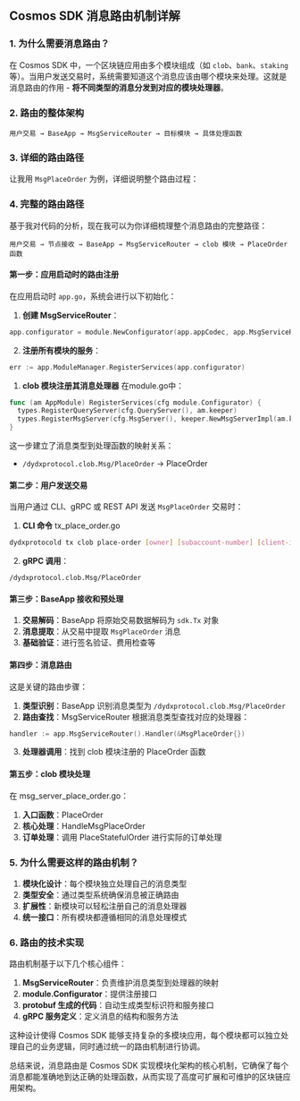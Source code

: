 ## Cosmos SDK 消息路由机制详解

### 1. 为什么需要消息路由？

在 Cosmos SDK 中，一个区块链应用由多个模块组成（如 `clob`、`bank`、`staking` 等）。当用户发送交易时，系统需要知道这个消息应该由哪个模块来处理。这就是消息路由的作用 - **将不同类型的消息分发到对应的模块处理器**。

### 2. 路由的整体架构

```
用户交易 → BaseApp → MsgServiceRouter → 目标模块 → 具体处理函数
```

### 3. 详细的路由路径

让我用 `MsgPlaceOrder` 为例，详细说明整个路由过程：

### 4. 完整的路由路径

基于我对代码的分析，现在我可以为你详细梳理整个消息路由的完整路径：

```
用户交易 → 节点接收 → BaseApp → MsgServiceRouter → clob 模块 → PlaceOrder 函数
```

#### 第一步：应用启动时的路由注册

在应用启动时 `app.go`，系统会进行以下初始化：

1. **创建 MsgServiceRouter**：
```go
app.configurator = module.NewConfigurator(app.appCodec, app.MsgServiceRouter(), app.GRPCQueryRouter())
```

2. **注册所有模块的服务**：
```go
err := app.ModuleManager.RegisterServices(app.configurator)
```

1. **clob 模块注册其消息处理器** 在module.go中：
```go
func (am AppModule) RegisterServices(cfg module.Configurator) {
  types.RegisterQueryServer(cfg.QueryServer(), am.keeper)
  types.RegisterMsgServer(cfg.MsgServer(), keeper.NewMsgServerImpl(am.keeper))
}
```

这一步建立了消息类型到处理函数的映射关系：
- `/dydxprotocol.clob.Msg/PlaceOrder` → PlaceOrder

#### 第二步：用户发送交易

当用户通过 CLI、gRPC 或 REST API 发送 `MsgPlaceOrder` 交易时：

1. **CLI 命令** tx_place_order.go 
```bash
dydxprotocold tx clob place-order [owner] [subaccount-number] [client-id] [clob-pair-id] [side] [quantums] [subticks] [good-til-block]
```
2. **gRPC 调用**：
```
/dydxprotocol.clob.Msg/PlaceOrder
```

#### 第三步：BaseApp 接收和预处理

1. **交易解码**：BaseApp 将原始交易数据解码为 `sdk.Tx` 对象
2. **消息提取**：从交易中提取 `MsgPlaceOrder` 消息
3. **基础验证**：进行签名验证、费用检查等

#### 第四步：消息路由

这是关键的路由步骤：
1. **类型识别**：BaseApp 识别消息类型为 `/dydxprotocol.clob.Msg/PlaceOrder`
2. **路由查找**：MsgServiceRouter 根据消息类型查找对应的处理器：
```go
handler := app.MsgServiceRouter().Handler(&MsgPlaceOrder{})
```
3. **处理器调用**：找到 clob 模块注册的 PlaceOrder 函数

#### 第五步：clob 模块处理

在 msg_server_place_order.go：

1. **入口函数**：PlaceOrder
2. **核心处理**：HandleMsgPlaceOrder
3. **订单处理**：调用 PlaceStatefulOrder 进行实际的订单处理

### 5. 为什么需要这样的路由机制？

1. **模块化设计**：每个模块独立处理自己的消息类型
2. **类型安全**：通过类型系统确保消息被正确路由
3. **扩展性**：新模块可以轻松注册自己的消息处理器
4. **统一接口**：所有模块都遵循相同的消息处理模式

### 6. 路由的技术实现

路由机制基于以下几个核心组件：

1. **MsgServiceRouter**：负责维护消息类型到处理器的映射
2. **module.Configurator**：提供注册接口
3. **protobuf 生成的代码**：自动生成类型标识符和服务接口
4. **gRPC 服务定义**：定义消息的结构和服务方法

这种设计使得 Cosmos SDK 能够支持复杂的多模块应用，每个模块都可以独立处理自己的业务逻辑，同时通过统一的路由机制进行协调。

总结来说，消息路由是 Cosmos SDK 实现模块化架构的核心机制，它确保了每个消息都能准确地到达正确的处理函数，从而实现了高度可扩展和可维护的区块链应用架构。